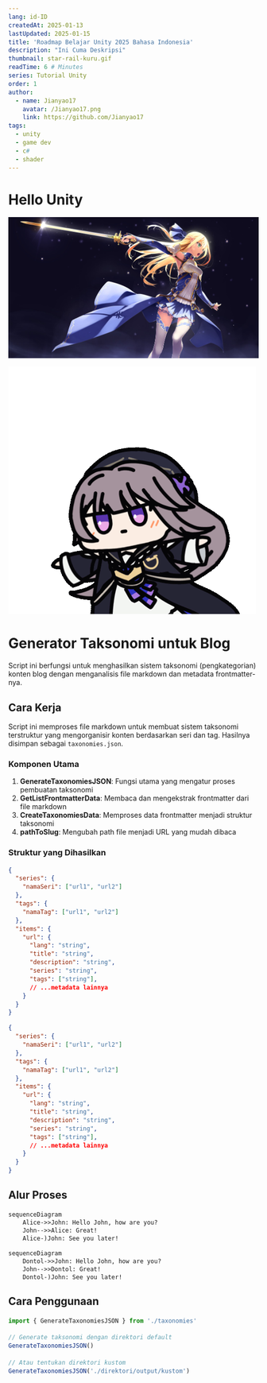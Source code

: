 ```yaml
---
lang: id-ID
createdAt: 2025-01-13
lastUpdated: 2025-01-15
title: 'Roadmap Belajar Unity 2025 Bahasa Indonesia'
description: "Ini Cuma Deskripsi"
thumbnail: star-rail-kuru.gif
readTime: 6 # Minutes
series: Tutorial Unity
order: 1
author:
  - name: Jianyao17
    avatar: /Jianyao17.png
    link: https://github.com/Jianyao17
tags:
  - unity
  - game dev
  - c#
  - shader
---
```


# Hello Unity

![677670.jpg](677670.jpg)

![Kuru-kuru](star-rail-kuru.gif)


# Generator Taksonomi untuk Blog

Script ini berfungsi untuk menghasilkan sistem taksonomi (pengkategorian) konten blog dengan menganalisis file markdown dan metadata frontmatter-nya.

## Cara Kerja

Script ini memproses file markdown untuk membuat sistem taksonomi terstruktur yang mengorganisir konten berdasarkan seri dan tag. Hasilnya disimpan sebagai `taxonomies.json`.

### Komponen Utama

1. **GenerateTaxonomiesJSON**: Fungsi utama yang mengatur proses pembuatan taksonomi
2. **GetListFrontmatterData**: Membaca dan mengekstrak frontmatter dari file markdown
3. **CreateTaxonomiesData**: Memproses data frontmatter menjadi struktur taksonomi
4. **pathToSlug**: Mengubah path file menjadi URL yang mudah dibaca

### Struktur yang Dihasilkan

```json
{
  "series": {
    "namaSeri": ["url1", "url2"]
  },
  "tags": {
    "namaTag": ["url1", "url2"]
  },
  "items": {
    "url": {
      "lang": "string",
      "title": "string",
      "description": "string",
      "series": "string",
      "tags": ["string"],
      // ...metadata lainnya
    }
  }
}
```

```json
{
  "series": {
    "namaSeri": ["url1", "url2"]
  },
  "tags": {
    "namaTag": ["url1", "url2"]
  },
  "items": {
    "url": {
      "lang": "string",
      "title": "string",
      "description": "string",
      "series": "string",
      "tags": ["string"],
      // ...metadata lainnya
    }
  }
}
```

## Alur Proses

```mermaid
sequenceDiagram
    Alice->>John: Hello John, how are you?
    John-->>Alice: Great!
    Alice-)John: See you later!

```

```mermaid
sequenceDiagram
    Dontol->>John: Hello John, how are you?
    John-->>Dontol: Great!
    Dontol-)John: See you later!

```

## Cara Penggunaan

```js
import { GenerateTaxonomiesJSON } from './taxonomies'

// Generate taksonomi dengan direktori default
GenerateTaxonomiesJSON()

// Atau tentukan direktori kustom
GenerateTaxonomiesJSON('./direktori/output/kustom')
```
